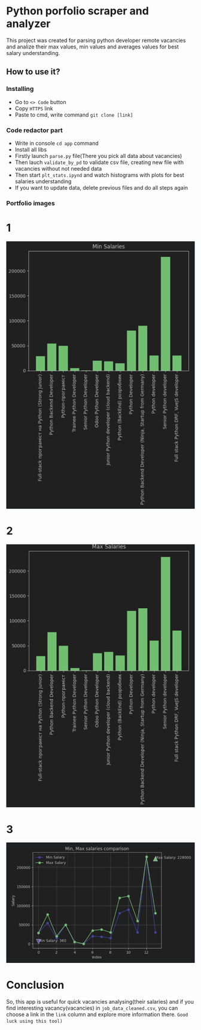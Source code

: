 # Python porfolio scraper and analyzer
This project was created for parsing python developer remote vacancies and analize their max values, min values and averages values for best salary understanding.
## How to use it?
### Installing
- Go to `<> Code` button
- Copy `HTTPS` link
- Paste to cmd, write command `git clone [link]`
### Code redactor part
- Write in console `cd app` command
- Install all libs
- Firstly launch `parse.py` file(There you pick all data about vacancies)
- Then lauch `validate_by_pd` to validate csv file, creating new file with vacancies without not needed data
- Then start `plt_stats.ipynd` and watch histograms with plots for best salaries understanding
- If you want to update data, delete previous files and do all steps again
### Portfolio images
# 1
![Alt text](screenshots/screen_1.png)
# 2
![Alt text](screenshots/screen_2.png)
# 3
![Alt text](screenshots/screen_3.png)

# Conclusion
So, this app is useful for quick vacancies analysing(their salaries) and if you find interesting vacancy(vacancies) in `job_data_cleaned.csv`, you can choose a link in the `link` column and explore more information there. `Good luck using this tool)`